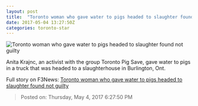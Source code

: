 ```yaml
---
layout: post
title:  "Toronto woman who gave water to pigs headed to slaughter found not guilty"
date: 2017-05-04 13:27:50Z
categories: toronto-star
---
```


![Toronto woman who gave water to pigs headed to slaughter found not guilty](https://www.thestar.com/content/dam/thestar/news/2017/05/04/toronto-woman-who-gave-water-to-pigs-acquitted/5421891331001-videoStillImage.jpg)

Anita Krajnc, an activist with the group Toronto Pig Save, gave water to pigs in a truck that was headed to a slaughterhouse in Burlington, Ont.


Full story on F3News: [Toronto woman who gave water to pigs headed to slaughter found not guilty](http://www.f3nws.com/n/KJ3GnH)

> Posted on: Thursday, May 4, 2017 6:27:50 PM
